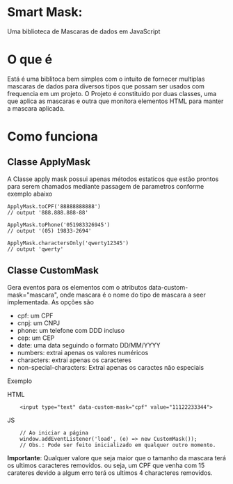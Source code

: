 # Smart Mask: 
Uma biblioteca de Mascaras de dados em JavaScript

# O que é
Está é uma biblitoca bem simples com o intuito de fornecer multiplas mascaras de dados para diversos tipos que possam ser usados com frequencia em um projeto. O Projeto é constituido por duas classes, uma que aplica as mascaras e outra que monitora elementos HTML para manter a mascara aplicada.

# Como funciona
## Classe ApplyMask
A Classe apply mask possui apenas métodos estaticos que estão prontos para serem chamados mediante passagem de parametros conforme exemplo abaixo

```
ApplyMask.toCPF('88888888888')
// output '888.888.888-88'

ApplyMask.toPhone('051983326945')
// output '(05) 19833-2694'

ApplyMask.charactersOnly('qwerty12345')
// output 'qwerty'
```

## Classe CustomMask
Gera eventos para os elementos com o atributos data-custom-mask="mascara", onde mascara é o nome do tipo de mascara a seer implementada. As opções são
- cpf: um CPF
- cnpj: um CNPJ
- phone: um telefone com DDD incluso
- cep: um CEP
- date: uma data seguindo o formato DD/MM/YYYY
- numbers: extrai apenas os valores numéricos
- characters: extrai apenas os caracteres
- non-special-characters: Extrai apenas os caractes não especiais

Exemplo

HTML
```
	<input type="text" data-custom-mask="cpf" value="11122233344">
```

JS
```
	// Ao iniciar a página
	window.addEventListener('load', (e) => new CustomMask());
	// Obs.: Pode ser feito inicializado em qualquer outro momento.
```

**Importante**: Qualquer valore que seja maior que o tamanho da mascara terá os ultimos caracteres removidos. ou seja, um CPF que venha com 15 carateres devido a algum erro terá os ultimos 4 characteres removidos.